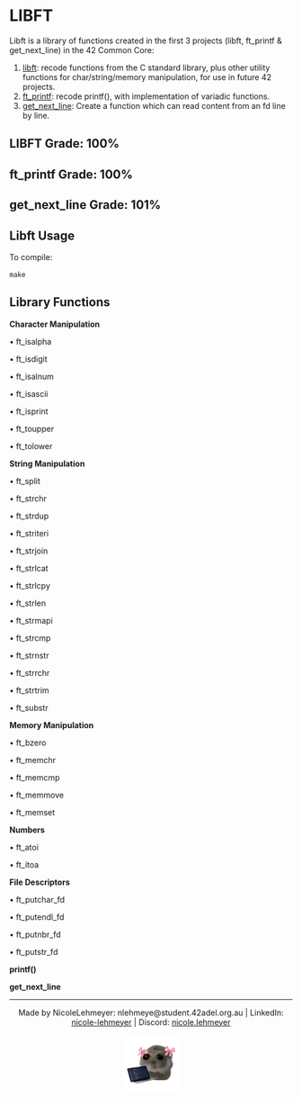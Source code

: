 # LIBFT

<p>
  Libft is a library of functions created in the first 3 projects (libft, ft_printf & get_next_line) in the 42 Common Core:
  
1. <a href="https://github.com/NicoleLehmeyer/LIBFT/blob/main/subject/LIBFT_SUBJECT.pdf">libft</a>: recode functions from the C standard library, plus other utility functions for char/string/memory manipulation, for use in future 42 projects.
2. <a href="https://github.com/NicoleLehmeyer/LIBFT/blob/main/subject/PRINTF_SUBJECT.pdf">ft_printf</a>: recode printf(), with implementation of variadic functions.
3. <a href="https://github.com/NicoleLehmeyer/LIBFT/blob/main/subject/GNL_SUBJECT.pdf">get_next_line</a>: Create a function which can read content from an fd line by line.
</p>

## LIBFT Grade: 100%
## ft_printf Grade: 100%
## get_next_line Grade: 101%

## Libft Usage

To compile:
```
make
```

## Library Functions

**Character Manipulation**

• ft_isalpha

• ft_isdigit

• ft_isalnum

• ft_isascii

• ft_isprint

• ft_toupper

• ft_tolower

**String Manipulation**

• ft_split

• ft_strchr

• ft_strdup

• ft_striteri

• ft_strjoin

• ft_strlcat

• ft_strlcpy

• ft_strlen

• ft_strmapi

• ft_strcmp

• ft_strnstr

• ft_strrchr

• ft_strtrim

• ft_substr

**Memory Manipulation**

• ft_bzero

• ft_memchr

• ft_memcmp

• ft_memmove

• ft_memset

**Numbers**

• ft_atoi

• ft_itoa

**File Descriptors**

• ft_putchar_fd

• ft_putendl_fd

• ft_putnbr_fd

• ft_putstr_fd

**printf()**

**get_next_line**

---
<p align="center">
Made by NicoleLehmeyer: nlehmeye@student.42adel.org.au | LinkedIn: <a href="https://www.linkedin.com/in/nicole-lehmeyer/">nicole-lehmeyer</a> | Discord: <a href="https://discordapp.com/users/1107446949344448543/">nicole.lehmeyer</a>
</p>

<p align="center">
  <img src="https://github.com/NicoleLehmeyer/NicoleLehmeyer/blob/main/images/coder_hampster.png" alt="hampster" style="width:100px;"/>
</p>
